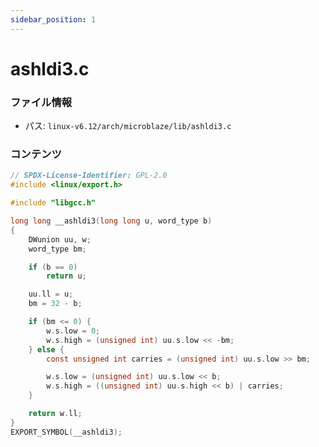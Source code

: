 ```yaml
---
sidebar_position: 1
---
```

# ashldi3.c

### ファイル情報

- パス: `linux-v6.12/arch/microblaze/lib/ashldi3.c`

### コンテンツ

```c
// SPDX-License-Identifier: GPL-2.0
#include <linux/export.h>

#include "libgcc.h"

long long __ashldi3(long long u, word_type b)
{
	DWunion uu, w;
	word_type bm;

	if (b == 0)
		return u;

	uu.ll = u;
	bm = 32 - b;

	if (bm <= 0) {
		w.s.low = 0;
		w.s.high = (unsigned int) uu.s.low << -bm;
	} else {
		const unsigned int carries = (unsigned int) uu.s.low >> bm;

		w.s.low = (unsigned int) uu.s.low << b;
		w.s.high = ((unsigned int) uu.s.high << b) | carries;
	}

	return w.ll;
}
EXPORT_SYMBOL(__ashldi3);

```
